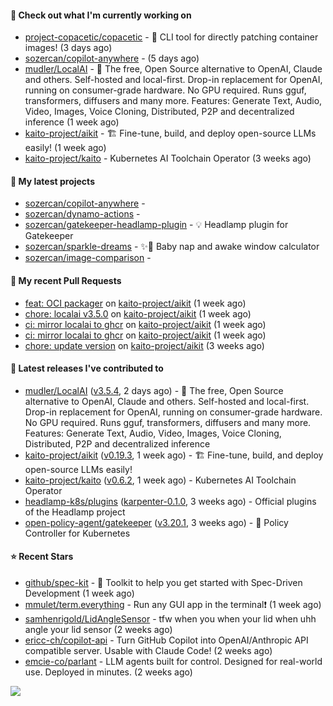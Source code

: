 #### 👷 Check out what I'm currently working on

- [project-copacetic/copacetic](https://github.com/project-copacetic/copacetic) - 🧵 CLI tool for directly patching container images! (3 days ago)
- [sozercan/copilot-anywhere](https://github.com/sozercan/copilot-anywhere) -  (5 days ago)
- [mudler/LocalAI](https://github.com/mudler/LocalAI) - :robot: The free, Open Source alternative to OpenAI, Claude and others. Self-hosted and local-first. Drop-in replacement for OpenAI,  running on consumer-grade hardware. No GPU required. Runs gguf, transformers, diffusers and many more. Features: Generate Text, Audio, Video, Images, Voice Cloning, Distributed, P2P and decentralized inference (1 week ago)
- [kaito-project/aikit](https://github.com/kaito-project/aikit) - 🏗️ Fine-tune, build, and deploy open-source LLMs easily! (1 week ago)
- [kaito-project/kaito](https://github.com/kaito-project/kaito) - Kubernetes AI Toolchain Operator (3 weeks ago)

#### 🌱 My latest projects

- [sozercan/copilot-anywhere](https://github.com/sozercan/copilot-anywhere) - 
- [sozercan/dynamo-actions](https://github.com/sozercan/dynamo-actions) - 
- [sozercan/gatekeeper-headlamp-plugin](https://github.com/sozercan/gatekeeper-headlamp-plugin) - 💡 Headlamp plugin for Gatekeeper
- [sozercan/sparkle-dreams](https://github.com/sozercan/sparkle-dreams) - ✨🌙 Baby nap and awake window calculator
- [sozercan/image-comparison](https://github.com/sozercan/image-comparison) - 

#### 🔨 My recent Pull Requests

- [feat: OCI packager](https://github.com/kaito-project/aikit/pull/649) on [kaito-project/aikit](https://github.com/kaito-project/aikit) (1 week ago)
- [chore: localai v3.5.0](https://github.com/kaito-project/aikit/pull/648) on [kaito-project/aikit](https://github.com/kaito-project/aikit) (1 week ago)
- [ci: mirror localai to ghcr](https://github.com/kaito-project/aikit/pull/645) on [kaito-project/aikit](https://github.com/kaito-project/aikit) (1 week ago)
- [ci: mirror localai to ghcr](https://github.com/kaito-project/aikit/pull/644) on [kaito-project/aikit](https://github.com/kaito-project/aikit) (1 week ago)
- [chore: update version](https://github.com/kaito-project/aikit/pull/634) on [kaito-project/aikit](https://github.com/kaito-project/aikit) (3 weeks ago)

#### 🚀 Latest releases I've contributed to

- [mudler/LocalAI](https://github.com/mudler/LocalAI) ([v3.5.4](https://github.com/mudler/LocalAI/releases/tag/v3.5.4), 2 days ago) - :robot: The free, Open Source alternative to OpenAI, Claude and others. Self-hosted and local-first. Drop-in replacement for OpenAI,  running on consumer-grade hardware. No GPU required. Runs gguf, transformers, diffusers and many more. Features: Generate Text, Audio, Video, Images, Voice Cloning, Distributed, P2P and decentralized inference
- [kaito-project/aikit](https://github.com/kaito-project/aikit) ([v0.19.3](https://github.com/kaito-project/aikit/releases/tag/v0.19.3), 1 week ago) - 🏗️ Fine-tune, build, and deploy open-source LLMs easily!
- [kaito-project/kaito](https://github.com/kaito-project/kaito) ([v0.6.2](https://github.com/kaito-project/kaito/releases/tag/v0.6.2), 1 week ago) - Kubernetes AI Toolchain Operator
- [headlamp-k8s/plugins](https://github.com/headlamp-k8s/plugins) ([karpenter-0.1.0](https://github.com/headlamp-k8s/plugins/releases/tag/karpenter-0.1.0), 3 weeks ago) - Official plugins of the Headlamp project
- [open-policy-agent/gatekeeper](https://github.com/open-policy-agent/gatekeeper) ([v3.20.1](https://github.com/open-policy-agent/gatekeeper/releases/tag/v3.20.1), 3 weeks ago) - 🐊 Policy Controller for Kubernetes

#### ⭐ Recent Stars

- [github/spec-kit](https://github.com/github/spec-kit) - 💫 Toolkit to help you get started with Spec-Driven Development (1 week ago)
- [mmulet/term.everything](https://github.com/mmulet/term.everything) - Run any GUI app in the terminal❗ (1 week ago)
- [samhenrigold/LidAngleSensor](https://github.com/samhenrigold/LidAngleSensor) - tfw when you when your lid when uhh angle your lid sensor (2 weeks ago)
- [ericc-ch/copilot-api](https://github.com/ericc-ch/copilot-api) - Turn GitHub Copilot into OpenAI/Anthropic API compatible server. Usable with Claude Code! (2 weeks ago)
- [emcie-co/parlant](https://github.com/emcie-co/parlant) - LLM agents built for control. Designed for real-world use. Deployed in minutes. (2 weeks ago)

![](https://github-readme-stats.vercel.app/api?username=sozercan&theme=vision-friendly-dark&hide_border=false&include_all_commits=true&count_private=true)

